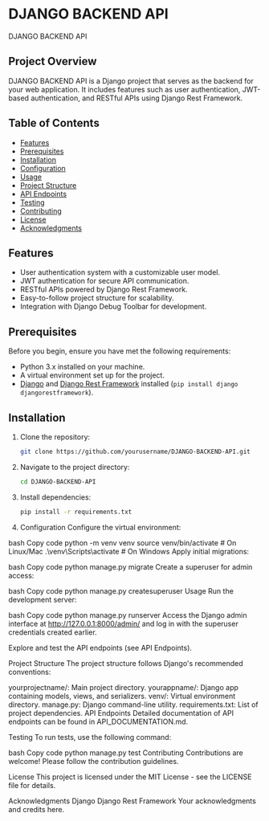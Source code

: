 # DJANGO BACKEND API

DJANGO BACKEND API

## Project Overview

DJANGO BACKEND API is a Django project that serves as the backend for your web application. It includes features such as user authentication, JWT-based authentication, and RESTful APIs using Django Rest Framework.

## Table of Contents

- [Features](#features)
- [Prerequisites](#prerequisites)
- [Installation](#installation)
- [Configuration](#configuration)
- [Usage](#usage)
- [Project Structure](#project-structure)
- [API Endpoints](#api-endpoints)
- [Testing](#testing)
- [Contributing](#contributing)
- [License](#license)
- [Acknowledgments](#acknowledgments)

## Features

- User authentication system with a customizable user model.
- JWT authentication for secure API communication.
- RESTful APIs powered by Django Rest Framework.
- Easy-to-follow project structure for scalability.
- Integration with Django Debug Toolbar for development.

## Prerequisites

Before you begin, ensure you have met the following requirements:

- Python 3.x installed on your machine.
- A virtual environment set up for the project.
- [Django](https://www.djangoproject.com/) and [Django Rest Framework](https://www.django-rest-framework.org/) installed (`pip install django djangorestframework`).

## Installation

1. Clone the repository:

   ```bash
   git clone https://github.com/yourusername/DJANGO-BACKEND-API.git
   ```

2. Navigate to the project directory:

   ```bash
   cd DJANGO-BACKEND-API
   ```

3. Install dependencies:

   ```bash
   pip install -r requirements.txt
   ```

4. Configuration
   Configure the virtual environment:

bash
Copy code
python -m venv venv
source venv/bin/activate # On Linux/Mac
.\venv\Scripts\activate # On Windows
Apply initial migrations:

bash
Copy code
python manage.py migrate
Create a superuser for admin access:

bash
Copy code
python manage.py createsuperuser
Usage
Run the development server:

bash
Copy code
python manage.py runserver
Access the Django admin interface at http://127.0.0.1:8000/admin/ and log in with the superuser credentials created earlier.

Explore and test the API endpoints (see API Endpoints).

Project Structure
The project structure follows Django's recommended conventions:

yourprojectname/: Main project directory.
yourappname/: Django app containing models, views, and serializers.
venv/: Virtual environment directory.
manage.py: Django command-line utility.
requirements.txt: List of project dependencies.
API Endpoints
Detailed documentation of API endpoints can be found in API_DOCUMENTATION.md.

Testing
To run tests, use the following command:

bash
Copy code
python manage.py test
Contributing
Contributions are welcome! Please follow the contribution guidelines.

License
This project is licensed under the MIT License - see the LICENSE file for details.

Acknowledgments
Django
Django Rest Framework
Your acknowledgments and credits here.
